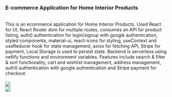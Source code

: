 <h3>E-commerce Application for Home Interior Products</h3> <br/>
This is an ecommerce application for Home Interior Products. Used React for UI, React Router dom for multiple routes, consumes an API for product listing, auth0 authentication for login/signup with google authentication, styled components, material-ui, react-icons for styling, useContext and useReducer hook for state management, axios for fetching API, Stripe for payment, Local Storage is used to persist state. Backend is serverless using netlify functions and environment variables. 
Features include search & filter & sort functionality, cart and wishlist management, address management, auth0 authentication with google authentication and Stripe payment for checkout.
<br />
<br />
<img src="https://pbs.twimg.com/media/E_Tm-sIVUAMoIdt?format=jpg&name=large" />
<br />
<img src="https://pbs.twimg.com/media/E_TnHPWUYAYxuVl?format=jpg&name=large" />
